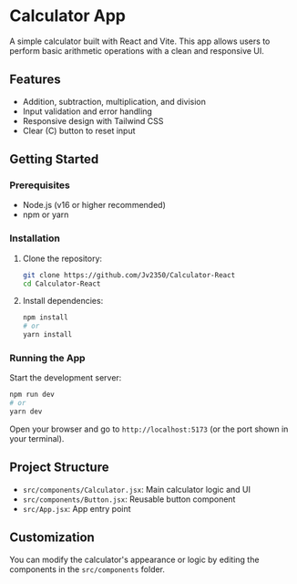 # Calculator App

A simple calculator built with React and Vite. This app allows users to perform basic arithmetic operations with a clean and responsive UI.

## Features

- Addition, subtraction, multiplication, and division
- Input validation and error handling
- Responsive design with Tailwind CSS
- Clear (C) button to reset input

## Getting Started

### Prerequisites

- Node.js (v16 or higher recommended)
- npm or yarn

### Installation

1. Clone the repository:
   ```bash
   git clone https://github.com/Jv2350/Calculator-React
   cd Calculator-React
   ```
2. Install dependencies:
   ```bash
   npm install
   # or
   yarn install
   ```

### Running the App

Start the development server:

```bash
npm run dev
# or
yarn dev
```

Open your browser and go to `http://localhost:5173` (or the port shown in your terminal).

## Project Structure

- `src/components/Calculator.jsx`: Main calculator logic and UI
- `src/components/Button.jsx`: Reusable button component
- `src/App.jsx`: App entry point

## Customization

You can modify the calculator's appearance or logic by editing the components in the `src/components` folder.

